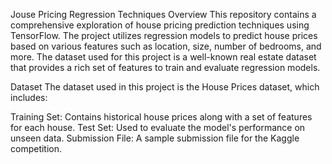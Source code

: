 Jouse Pricing Regression Techniques
Overview
This repository contains a comprehensive exploration of house pricing prediction techniques using TensorFlow. The project utilizes regression models to predict house prices based on various features such as location, size, number of bedrooms, and more. The dataset used for this project is a well-known real estate dataset that provides a rich set of features to train and evaluate regression models.

Dataset
The dataset used in this project is the House Prices dataset, which includes:

Training Set: Contains historical house prices along with a set of features for each house.
Test Set: Used to evaluate the model's performance on unseen data.
Submission File: A sample submission file for the Kaggle competition.
